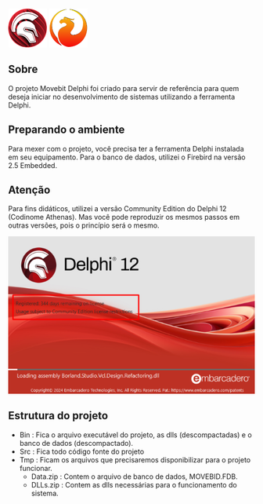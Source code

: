 <img src="prints/delphi.png" width="79px" height="79px" alt="Logotipo do Delphi"> <img src="prints/firebird.png" width="79px" height="79px" alt="Logotipo do firebird">

## Sobre
O projeto Movebit Delphi foi criado para servir de referência para quem deseja iniciar no desenvolvimento de sistemas utilizando a ferramenta Delphi.

## Preparando o ambiente
Para mexer com o projeto, você precisa ter a ferramenta Delphi instalada em seu equipamento. Para o banco de dados, utilizei o Firebird na versão 2.5 Embedded.

## Atenção
Para fins didáticos, utilizei a versão Community Edition do Delphi 12 (Codinome Athenas). 
Mas você pode reproduzir os mesmos passos em outras versões, pois o princípio será o mesmo.

<img src="prints/print001.png">

## Estrutura do projeto
- Bin : Fica o arquivo executável do projeto, as dlls (descompactadas) e o banco de dados (descompactado).
- Src : Fica todo código fonte do projeto
- Tmp : Ficam os arquivos que precisaremos disponibilizar para o projeto funcionar.
  - Data.zip : Contem o arquivo de banco de dados, MOVEBID.FDB.
  - DLLs.zip : Contem as dlls necessárias para o funcionamento do sistema.